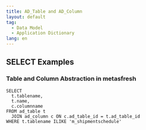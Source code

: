 ```yaml
---
title: AD_Table and AD_Column
layout: default
tag: 
  - Data Model
  - Application Dictionary
lang: en
---
```


## SELECT Examples

### Table and Column Abstraction in metasfresh

```
SELECT
  t.tablename,
  t.name,
  c.columnname  
FROM ad_table t
  JOIN ad_column c ON c.ad_table_id = t.ad_table_id
WHERE t.tablename ILIKE 'm_shipmentschedule'

```


